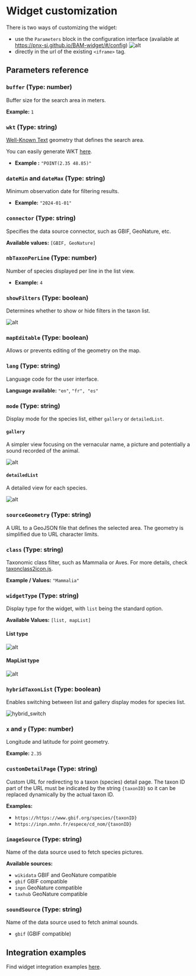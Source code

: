 # Widget customization

There is two ways of customizing the widget:

- use the `Parameters` block in the configuration interface (available at https://pnx-si.github.io/BAM-widget/#/config)
  ![alt](images/parameters.png)
- directly in the url of the existing `<iframe>` tag.

## Parameters reference

### `buffer` (**Type:** number)

Buffer size for the search area in meters.

**Example:** `1`

### `wkt` (**Type:** string)

[Well-Known Text](https://fr.wikipedia.org/wiki/Well-known_text) geometry that defines the search area.

You can easily generate WKT [here](https://wktmap.com/).

- **Example :** `"POINT(2.35 48.85)"`

### `dateMin` and `dateMax` (**Type:** string)

Minimum observation date for filtering results.

- **Example:** `"2024-01-01"`

### `connector` (**Type:** string)

Specifies the data source connector, such as GBIF, GeoNature, etc.

**Available values:** `[GBIF, GeoNature]`

### `nbTaxonPerLine` (**Type:** number)

Number of species displayed per line in the list view.

- **Example:** `4`

### `showFilters` (**Type:** boolean)

Determines whether to show or hide filters in the taxon list.

![alt](images/customization/filter_switch.gif)

### `mapEditable` (**Type:** boolean)

Allows or prevents editing of the geometry on the map.

### `lang` (**Type:** string)

Language code for the user interface.

**Language available:** `"en"`, `"fr", "es"`

### `mode` (**Type:** string)

Display mode for the species list, either `gallery` or `detailedList`.

#### `gallery`

A simpler view focusing on the vernacular name, a picture and potentially a sound recorded of the animal.

![alt](images/first_result_gallery.png)

#### `detailedList`

A detailed view for each species.

![alt](images/first_result.png)

### `sourceGeometry` (**Type:** string)

A URL to a GeoJSON file that defines the selected area. The geometry is simplified due to URL character limits.

### `class` (**Type:** string)

Taxonomic class filter, such as Mammalia or Aves. For more details, check [taxonclass2icon.js](https://github.com/PnX-SI/BAM-widget/blob/main/src/assets/taxonclass2icon.js).

**Example / Values:** `"Mammalia"`

### `widgetType` (**Type:** string)

Display type for the widget, with `list` being the standard option.

**Available Values:** `[list, mapList]`

#### List type

![alt](images/first_result_gallery.png)

#### MapList type

![alt](images/maplist_mode.png)

### `hybridTaxonList` (**Type:** boolean)

Enables switching between list and gallery display modes for species list.

![hybrid_switch](images/customization/hybrid_switch.gif)

### `x` and `y` (**Type:** number)

Longitude and latitude for point geometry.

**Example:** `2.35`

### `customDetailPage` (**Type:** string)

Custom URL for redirecting to a taxon (species) detail page. The taxon ID part of the URL must be indicated by the string `{taxonID}` so it can be replaced dynamically by the actual taxon ID.

**Examples:**

- `https://https://www.gbif.org/species/{taxonID}`
- `https://inpn.mnhn.fr/espece/cd_nom/{taxonID}`

### `imageSource` (**Type:** string)

Name of the data source used to fetch species pictures.

**Available sources:**

- `wikidata` GBIF and GeoNature compatible
- `gbif` GBIF compatible
- `inpn` GeoNature compatible
- `taxhub` GeoNature compatible

### `soundSource` (**Type:** string)

Name of the data source used to fetch animal sounds.

- `gbif` (GBIF compatible)

## Integration examples

Find widget integration examples [here](README?id=🚀-generate-your-widget).
